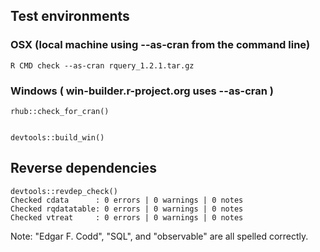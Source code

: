 

## Test environments

### OSX (local machine using --as-cran from the command line)

    R CMD check --as-cran rquery_1.2.1.tar.gz 
 

### Windows ( win-builder.r-project.org uses --as-cran )

    rhub::check_for_cran()
 

    devtools::build_win()
    


## Reverse dependencies

    devtools::revdep_check()
    Checked cdata      : 0 errors | 0 warnings | 0 notes
    Checked rqdatatable: 0 errors | 0 warnings | 0 notes
    Checked vtreat     : 0 errors | 0 warnings | 0 notes
    
Note: "Edgar F. Codd", "SQL", and "observable" are all spelled correctly.
